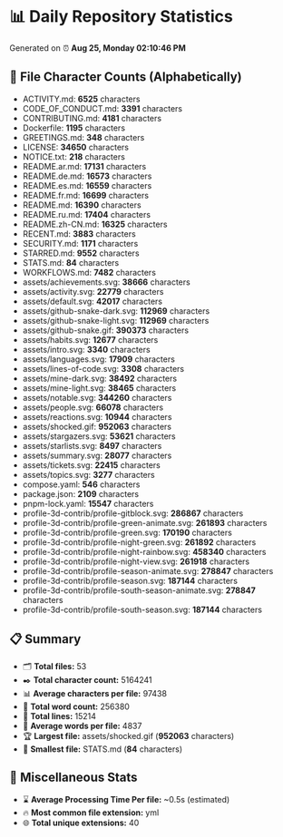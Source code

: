 # 📊 Daily Repository Statistics
Generated on ⏰ **Aug 25, Monday 02:10:46 PM**

## 📂 File Character Counts (Alphabetically)
- ACTIVITY.md: **6525** characters
- CODE_OF_CONDUCT.md: **3391** characters
- CONTRIBUTING.md: **4181** characters
- Dockerfile: **1195** characters
- GREETINGS.md: **348** characters
- LICENSE: **34650** characters
- NOTICE.txt: **218** characters
- README.ar.md: **17131** characters
- README.de.md: **16573** characters
- README.es.md: **16559** characters
- README.fr.md: **16699** characters
- README.md: **16390** characters
- README.ru.md: **17404** characters
- README.zh-CN.md: **16325** characters
- RECENT.md: **3883** characters
- SECURITY.md: **1171** characters
- STARRED.md: **9552** characters
- STATS.md: **84** characters
- WORKFLOWS.md: **7482** characters
- assets/achievements.svg: **38666** characters
- assets/activity.svg: **22779** characters
- assets/default.svg: **42017** characters
- assets/github-snake-dark.svg: **112969** characters
- assets/github-snake-light.svg: **112969** characters
- assets/github-snake.gif: **390373** characters
- assets/habits.svg: **12677** characters
- assets/intro.svg: **3340** characters
- assets/languages.svg: **17909** characters
- assets/lines-of-code.svg: **3308** characters
- assets/mine-dark.svg: **38492** characters
- assets/mine-light.svg: **38465** characters
- assets/notable.svg: **344260** characters
- assets/people.svg: **66078** characters
- assets/reactions.svg: **10944** characters
- assets/shocked.gif: **952063** characters
- assets/stargazers.svg: **53621** characters
- assets/starlists.svg: **8497** characters
- assets/summary.svg: **28077** characters
- assets/tickets.svg: **22415** characters
- assets/topics.svg: **3277** characters
- compose.yaml: **546** characters
- package.json: **2109** characters
- pnpm-lock.yaml: **15547** characters
- profile-3d-contrib/profile-gitblock.svg: **286867** characters
- profile-3d-contrib/profile-green-animate.svg: **261893** characters
- profile-3d-contrib/profile-green.svg: **170190** characters
- profile-3d-contrib/profile-night-green.svg: **261892** characters
- profile-3d-contrib/profile-night-rainbow.svg: **458340** characters
- profile-3d-contrib/profile-night-view.svg: **261918** characters
- profile-3d-contrib/profile-season-animate.svg: **278847** characters
- profile-3d-contrib/profile-season.svg: **187144** characters
- profile-3d-contrib/profile-south-season-animate.svg: **278847** characters
- profile-3d-contrib/profile-south-season.svg: **187144** characters

## 📋 Summary
- 🗂️ **Total files:** 53
- ✒️ **Total character count:** 5164241
- 📊 **Average characters per file:** 97438
- 📝 **Total word count:** 256380
- 🧾 **Total lines:** 15214
- 📐 **Average words per file:** 4837
- 🏆 **Largest file:** assets/shocked.gif (**952063** characters)
- 🥉 **Smallest file:** STATS.md (**84** characters)

## 🌟 Miscellaneous Stats
- ⌛ **Average Processing Time Per file:** ~0.5s (estimated)
- 🔥 **Most common file extension:** yml
- 🌐 **Total unique extensions:** 40
